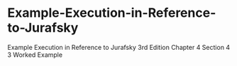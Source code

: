 # Example-Execution-in-Reference-to-Jurafsky
Example Execution in Reference to Jurafsky 3rd Edition Chapter 4 Section 4 3 Worked Example
